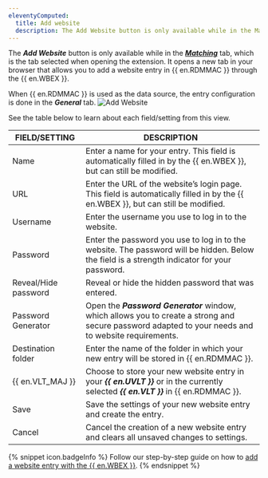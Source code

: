 ```yaml
---
eleventyComputed:
  title: Add website
  description: The Add Website button is only available while in the Matching tab, which is the tab selected when opening the extension.
---
```

The ***Add Website*** button is only available while in the [***Matching***](/rdm/mac/workspace-browser-extension/workspace-browser-extension-user-interface/side-menu/#matching-tab) tab, which is the tab selected when opening the extension. It opens a new tab in your browser that allows you to add a website entry in {{ en.RDMMAC }} through the {{ en.WBEX }}.

When {{ en.RDMMAC }} is used as the data source, the entry configuration is done in the ***General*** tab.
![Add Website](https://cdnweb.devolutions.net/docs/docs_en_rdm_mac_RDMMac2045.png)

See the table below to learn about each field/setting from this view.

| FIELD/SETTING          | DESCRIPTION |
|------------------------|-------------|
| Name                   | Enter a name for your entry. This field is automatically filled in by the {{ en.WBEX }}, but can still be modified.             |
| URL                    | Enter the URL of the website’s login page. This field is automatically filled in by the {{ en.WBEX }}, but can still be modified. |
| Username               | Enter the username you use to log in to the website. |
| Password               | Enter the password you use to log in to the website. The password will be hidden. Below the field is a strength indicator for your password.  |
| Reveal/Hide password   | Reveal or hide the hidden password that was entered. |
| Password Generator     | Open the ***Password Generator*** window, which allows you to create a strong and secure password adapted to your needs and to website requirements.                              |
| Destination folder     | Enter the name of the folder in which your new entry will be stored in {{ en.RDMMAC }}. |
| {{ en.VLT_MAJ }}       | Choose to store your new website entry in your ***{{ en.UVLT }}*** or in the currently selected ***{{ en.VLT }}*** in {{ en.RDMMAC }}. |
| Save                   | Save the settings of your new website entry and create the entry. |
| Cancel                 | Cancel the creation of a new website entry and clears all unsaved changes to settings. |

{% snippet icon.badgeInfo %}
Follow our step-by-step guide on how to [add a website entry with the {{ en.WBEX }}](/rdm/mac/workspace-browser-extension/using-workspace-browser-extension/add-website-entry-with-workspace-browser-extension/).
{% endsnippet %}

